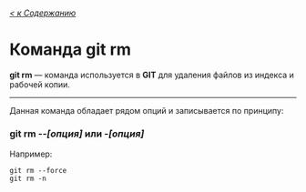 ###### [< к Содержанию](/readme.md)

# Команда **git rm**

**git rm** — команда используется в **GIT** для удаления файлов из индекса и рабочей копии.

---

Данная команда обладает рядом опций и записывается по принципу:

### **git rm** --*[опция]* или -*[опция]*

Например:
```
git rm --force
git rm -n
```
